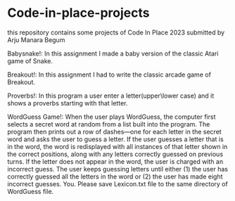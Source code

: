 # Code-in-place-projects
this repository contains some projects of Code In Place 2023 submitted by Arju Manara Begum


Babysnake!:
In this assignment I made a baby version of the classic Atari game of Snake.


Breakout!:
In this assignment I had to write the classic arcade game of Breakout.

Proverbs!:
In this program a user enter a letter(upper\lower case) and it shows a proverbs starting with that letter.

WordGuess Game!: 
When the user plays WordGuess, the computer first selects a secret word at random from a list built into the program. The program then prints out a row of dashes—one for each letter in the secret word and asks the user to guess a letter. If the user guesses a letter that is in the word, the word is redisplayed with all instances of that letter shown in the correct positions, along with any letters correctly guessed on previous turns. If the letter does not appear in the word, the user is charged with an incorrect guess. The user keeps guessing letters until either (1) the user has correctly guessed all the letters in the word or (2) the user has made eight incorrect guesses.
You. Please save Lexicon.txt file to the same directory of WordGuess file. 
